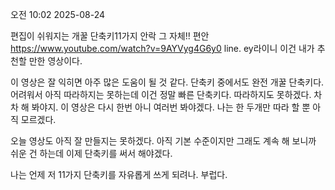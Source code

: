 오전 10:02 2025-08-24

편집이 쉬워지는 개꿀 단축키11가지 안락 그 자체!! 편안
https://www.youtube.com/watch?v=9AYVyg4G6y0
 line. ey라이니
이건 내가 추천할 만한 영상이다.

이 영상은 잘 익히면 아주 많은 도움이 될 것 같다.
단축키 중에서도 완전 개꿀 단축키다.
어려워서 아직 따라하지는 못하는데 이건 정말 빠른 단축키다.
따라하지도 못하겠다. 차차 해 봐야지.
이 영상은 다시 한번 아니 여러번 봐야겠다.
나는 한 두개만 따라 할 뿐 아직 모르겠다.

오늘 영상도 아직 잘 만들지는 못하겠다.
아직 기본 수준이지만 그래도 계속 해 보니까
쉬운 건 하는데 이제 단축키를 써서 해야겠다.

나는 언제 저 11가지 단축키를 자유롭게 쓰게 되려나.
부럽다.
